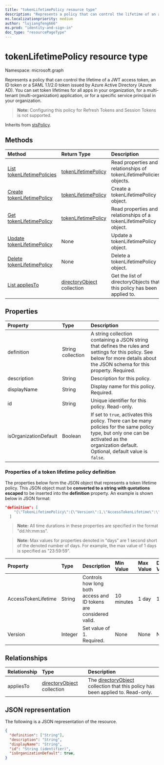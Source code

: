 ```yaml
---
title: "tokenLifetimePolicy resource type"
description: "Represents a policy that can control the lifetime of an access token issued by Azure Active Directory."
ms.localizationpriority: medium
author: "lujiangfeng666"
ms.prod: "identity-and-sign-in"
doc_type: "resourcePageType"
---
```


# tokenLifetimePolicy resource type

Namespace: microsoft.graph



Represents a policy that can control the lifetime of a JWT access token, an ID token or a SAML 1.1/2.0 token issued by Azure Active Directory (Azure AD). You can set token lifetimes for all apps in your organization, for a multi-tenant (multi-organization) application, or for a specific service principal in your organization. 

>**Note:** Configuring this policy for Refresh Tokens and Session Tokens is not supported.

Inherits from [stsPolicy](stsPolicy.md).

## Methods

| Method       | Return Type | Description |
|:-------------|:------------|:------------|
| [List tokenLifetimePolicies](../api/tokenlifetimepolicy-list.md) | [tokenLifetimePolicy](tokenlifetimepolicy.md) | Read properties and relationships of tokenLifetimePolicies objects. |
| [Create tokenLifetimePolicy](../api/tokenlifetimepolicy-post-tokenlifetimepolicies.md) | [tokenLifetimePolicy](tokenlifetimepolicy.md) | Create a tokenLifetimePolicy object. |
| [Get tokenLifetimePolicy](../api/tokenlifetimepolicy-get.md) | [tokenLifetimePolicy](tokenlifetimepolicy.md) | Read properties and relationships of a tokenLifetimePolicy object. |
| [Update tokenLifetimePolicy](../api/tokenlifetimepolicy-update.md) | None | Update a tokenLifetimePolicy object. |
| [Delete tokenLifetimePolicy](../api/tokenlifetimepolicy-delete.md) | None | Delete a tokenLifetimePolicy object. |
| [List appliesTo](../api/tokenlifetimepolicy-list-appliesto.md) | [directoryObject](directoryobject.md) collection | Get the list of directoryObjects that this policy has been applied to. |

## Properties

| Property     | Type        | Description |
|:-------------|:------------|:------------|
|definition|String collection| A string collection containing a JSON string that defines the rules and settings for this policy. See below for more details about the JSON schema for this property. Required.|
|description|String| Description for this policy.|
|displayName|String| Display name for this policy. Required.|
|id|String| Unique identifier for this policy. Read-only.|
|isOrganizationDefault|Boolean|If set to `true`, activates this policy. There can be many policies for the same policy type, but only one can be activated as the organization default. Optional, default value is `false`.|


### Properties of a token lifetime policy definition
The properties below form the JSON object that represents a token lifetime policy. This JSON object must be **converted to a string with quotations escaped** to be inserted into the **definition** property. An example is shown below in JSON format:

<!-- {
  "blockType": "ignored"
}-->
``` json
"definition": [
    "{\"TokenLifetimePolicy\":{\"Version\":1,\"AccessTokenLifetime\":\"8:00:00\"}}"
  ]
```

>**Note:** All time durations in these properties are specified in the format "dd.hh:mm:ss".

>**Note:** Max values for properties denoted in "days" are 1 second short of the denoted number of days. For example, the max value of 1 days is specified as "23:59:59".

| Property	   | Type	|Description| Min Value | Max Value | Default Value|
|:---------------|:--------|:----------|:--------|:--------|:----|
|AccessTokenLifetime|String|Controls how long both access and ID tokens are considered valid.|10 minutes|1 day|1 hour|
|Version|Integer|Set value of 1. Required.|None|None|None|

## Relationships

| Relationship | Type        | Description |
|:-------------|:------------|:------------|
|appliesTo|[directoryObject](directoryobject.md) collection| The [directoryObject](directoryObject.md) collection that this policy has been applied to. Read-only.|

## JSON representation

The following is a JSON representation of the resource.

<!-- {
  "blockType": "resource",
  "optionalProperties": [

  ],
  "@odata.type": "microsoft.graph.tokenLifetimePolicy",
  "keyProperty": "id"
}-->

```json
{
  "definition": ["String"],
  "description": "String",
  "displayName": "String",
  "id": "String (identifier)",
  "isOrganizationDefault": true,
}
```

<!-- uuid: 16cd6b66-4b1a-43a1-adaf-3a886856ed98
2019-02-04 14:57:30 UTC -->
<!-- {
  "type": "#page.annotation",
  "description": "tokenLifetimePolicy resource",
  "keywords": "",
  "section": "documentation",
  "tocPath": ""
}-->
